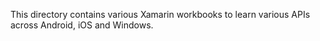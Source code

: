 
This directory contains various Xamarin workbooks to learn various APIs across
Android, iOS and Windows.

